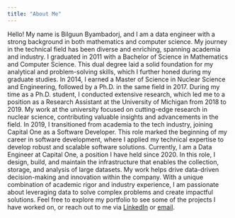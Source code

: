 ```yaml
---
title: "About Me"
---
```


Hello! My name is Bilguun Byambadorj, and I am a data engineer with a strong background in both mathematics and computer science. My journey in the technical field has been diverse and enriching, spanning academia and industry. I graduated in 2011 with a Bachelor of Science in Mathematics and Computer Science. This dual degree laid a solid foundation for my analytical and problem-solving skills, which I further honed during my graduate studies. In 2014, I earned a Master of Science in Nuclear Science and Engineering, followed by a Ph.D. in the same field in 2017. During my time as a Ph.D. student, I conducted extensive research, which led me to a position as a Research Assistant at the University of Michigan from 2018 to 2019. My work at the university focused on cutting-edge research in nuclear science, contributing valuable insights and advancements in the field. In 2019, I transitioned from academia to the tech industry, joining Capital One as a Software Developer. This role marked the beginning of my career in software development, where I applied my technical expertise to develop robust and scalable software solutions. Currently, I am a Data Engineer at Capital One, a position I have held since 2020. In this role, I design, build, and maintain the infrastructure that enables the collection, storage, and analysis of large datasets. My work helps drive data-driven decision-making and innovation within the company. With a unique combination of academic rigor and industry experience, I am passionate about leveraging data to solve complex problems and create impactful solutions. Feel free to explore my portfolio to see some of the projects I have worked on, or reach out to me via [LinkedIn](https://linkedin.com/in/yourprofile) or [email](mailto:bilguunbyam@gmail.com).

